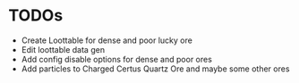 # TODOs

* Create Loottable for dense and poor lucky ore
* Edit loottable data gen
* Add config disable options for dense and poor ores
* Add particles to Charged Certus Quartz Ore and maybe some other ores